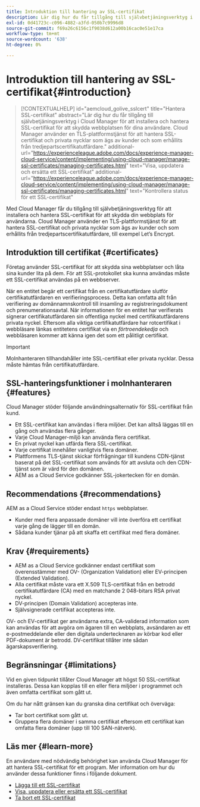 ```yaml
---
title: Introduktion till hantering av SSL-certifikat
description: Lär dig hur du får tillgång till självbetjäningsverktyg i Cloud Manager för att installera SSL-certifikat.
exl-id: 0d41723c-c096-4882-a3fd-050b7c9996d8
source-git-commit: f69a26c6156c1f9038d612a00b16cac0e51e17ca
workflow-type: tm+mt
source-wordcount: '638'
ht-degree: 0%

---
```



# Introduktion till hantering av SSL-certifikat{#introduction}

>[!CONTEXTUALHELP]
>id="aemcloud_golive_sslcert"
>title="Hantera SSL-certifikat"
>abstract="Lär dig hur du får tillgång till självbetjäningsverktyg i Cloud Manager för att installera och hantera SSL-certifikat för att skydda webbplatsen för dina användare. Cloud Manager använder en TLS-plattformstjänst för att hantera SSL-certifikat och privata nycklar som ägs av kunder och som erhållits från tredjepartscertifikatutfärdare."
>additional-url="https://experienceleague.adobe.com/docs/experience-manager-cloud-service/content/implementing/using-cloud-manager/manage-ssl-certificates/managing-certificates.html" text="Visa, uppdatera och ersätta ett SSL-certifikat"
>additional-url="https://experienceleague.adobe.com/docs/experience-manager-cloud-service/content/implementing/using-cloud-manager/manage-ssl-certificates/managing-certificates.html" text="Kontrollera status för ett SSL-certifikat"

Med Cloud Manager får du tillgång till självbetjäningsverktyg för att installera och hantera SSL-certifikat för att skydda din webbplats för användarna. Cloud Manager använder en TLS-plattformstjänst för att hantera SSL-certifikat och privata nycklar som ägs av kunder och som erhållits från tredjepartscertifikatutfärdare, till exempel Let’s Encrypt.

## Introduktion till certifikat {#certificates}

Företag använder SSL-certifikat för att skydda sina webbplatser och låta sina kunder lita på dem. För att SSL-protokollet ska kunna användas måste ett SSL-certifikat användas på en webbserver.

När en entitet begär ett certifikat från en certifikatutfärdare slutför certifikatutfärdaren en verifieringsprocess. Detta kan omfatta allt från verifiering av domännamnskontroll till insamling av registreringsdokument och prenumerationsavtal. När informationen för en entitet har verifierats signerar certifikatutfärdaren sin offentliga nyckel med certifikatutfärdarens privata nyckel. Eftersom alla viktiga certifikatutfärdare har rotcertifikat i webbläsare länkas entitetens certifikat via en *förtroendekedja* och webbläsaren kommer att känna igen det som ett pålitligt certifikat.

>[!IMPORTANT]
>
>Molnhanteraren tillhandahåller inte SSL-certifikat eller privata nycklar. Dessa måste hämtas från certifikatutfärdare.

## SSL-hanteringsfunktioner i molnhanteraren {#features}

Cloud Manager stöder följande användningsalternativ för SSL-certifikat från kund.

* Ett SSL-certifikat kan användas i flera miljöer. Det kan alltså läggas till en gång och användas flera gånger.
* Varje Cloud Manager-miljö kan använda flera certifikat.
* En privat nyckel kan utfärda flera SSL-certifikat.
* Varje certifikat innehåller vanligtvis flera domäner.
* Plattformens TLS-tjänst skickar förfrågningar till kundens CDN-tjänst baserat på det SSL-certifikat som används för att avsluta och den CDN-tjänst som är värd för den domänen.
* AEM as a Cloud Service godkänner SSL-jokertecken för en domän.

## Recommendations {#recommendations}

AEM as a Cloud Service stöder endast `https` webbplatser.

* Kunder med flera anpassade domäner vill inte överföra ett certifikat varje gång de lägger till en domän.
* Sådana kunder tjänar på att skaffa ett certifikat med flera domäner.

## Krav {#requirements}

* AEM as a Cloud Service godkänner endast certifikat som överensstämmer med OV- (Organization Validation) eller EV-principen (Extended Validation).
* Alla certifikat måste vara ett X.509 TLS-certifikat från en betrodd certifikatutfärdare (CA) med en matchande 2 048-bitars RSA privat nyckel.
* DV-principen (Domain Validation) accepteras inte.
* Självsignerade certifikat accepteras inte.

OV- och EV-certifikat ger användarna extra, CA-validerad information som kan användas för att avgöra om ägaren till en webbplats, avsändaren av ett e-postmeddelande eller den digitala undertecknaren av körbar kod eller PDF-dokument är betrodd. DV-certifikat tillåter inte sådan ägarskapsverifiering.

## Begränsningar {#limitations}

Vid en given tidpunkt tillåter Cloud Manager att högst 50 SSL-certifikat installeras. Dessa kan kopplas till en eller flera miljöer i programmet och även omfatta certifikat som gått ut.

Om du har nått gränsen kan du granska dina certifikat och överväga:

* Tar bort certifikat som gått ut.
* Gruppera flera domäner i samma certifikat eftersom ett certifikat kan omfatta flera domäner (upp till 100 SAN-nätverk).

## Läs mer {#learn-more}

En användare med nödvändig behörighet kan använda Cloud Manager för att hantera SSL-certifikat för ett program. Mer information om hur du använder dessa funktioner finns i följande dokument.

* [Lägga till ett SSL-certifikat](/help/implementing/cloud-manager/managing-ssl-certifications/add-ssl-certificate.md)
* [Visa, uppdatera eller ersätta ett SSL-certifikat](/help/implementing/cloud-manager/managing-ssl-certifications/managing-certificates.md)
* [Ta bort ett SSL-certifikat](/help/implementing/cloud-manager/managing-ssl-certifications/managing-certificates.md)

